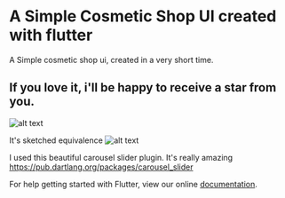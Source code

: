 # A Simple Cosmetic Shop UI created with flutter

A Simple cosmetic shop ui, created in a very short time. 

## If you love it, i'll be happy to receive a star from you. 

![alt text](https://raw.githubusercontent.com/trey-rosius/projectname/Cosmetic-shop-ui/images/coded.jpeg)

It's sketched equivalence
![alt text](https://raw.githubusercontent.com/trey-rosius/projectname/Cosmetic-shop-ui/images/sketch.jpeg)

I used this beautiful carousel slider plugin. It's really amazing
https://pub.dartlang.org/packages/carousel_slider


For help getting started with Flutter, view our online
[documentation](https://flutter.io/).
